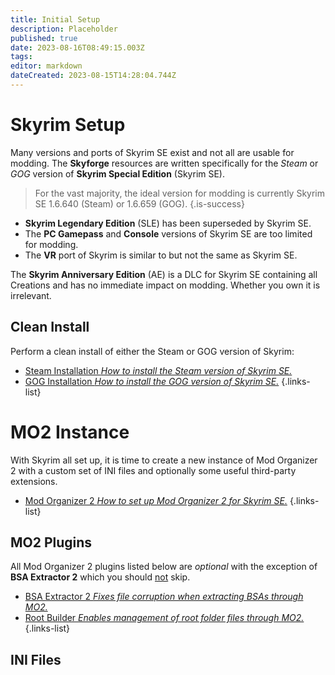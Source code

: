 ```yaml
---
title: Initial Setup
description: Placeholder
published: true
date: 2023-08-16T08:49:15.003Z
tags: 
editor: markdown
dateCreated: 2023-08-15T14:28:04.744Z
---
```


# Skyrim Setup

Many versions and ports of Skyrim SE exist and not all are usable for modding. The **Skyforge** resources are written specifically for the *Steam* or *GOG* version of **Skyrim Special Edition** (Skyrim SE).

> For the vast majority, the ideal version for modding is currently Skyrim SE 1.6.640 (Steam) or 1.6.659 (GOG).
{.is-success}

- **Skyrim Legendary Edition** (SLE) has been superseded by Skyrim SE.
- The **PC Gamepass** and **Console** versions of Skyrim SE are too limited for modding.
- The **VR** port of Skyrim is similar to but not the same as Skyrim SE.

The **Skyrim Anniversary Edition** (AE) is a DLC for Skyrim SE containing all Creations and has no immediate impact on modding. Whether you own it is irrelevant.

## Clean Install

Perform a clean install of either the Steam or GOG version of Skyrim:

- [Steam Installation *How to install the Steam version of Skyrim SE.*](/en/getting-started/initial-setup/steam)
- [GOG Installation *How to install the GOG version of Skyrim SE.*](/en/getting-started/initial-setup/gog)
{.links-list}

# MO2 Instance

With Skyrim all set up, it is time to create a new instance of Mod Organizer 2 with a custom set of INI files and optionally some useful third-party extensions.

- [Mod Organizer 2 *How to set up Mod Organizer 2 for Skyrim SE.*](/en/getting-started/initial-setup/mod-organizer-2)
{.links-list}

## MO2 Plugins

All Mod Organizer 2 plugins listed below are *optional* with the exception of **BSA Extractor 2** which you should <u>not</u> skip.

- [BSA Extractor 2 *Fixes file corruption when extracting BSAs through MO2.*](/en/getting-started/initial-setup/mod-organizer-2)
- [Root Builder *Enables management of root folder files through MO2.*](/en/tools/root-builder)
{.links-list}

## INI Files


